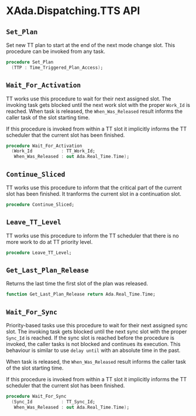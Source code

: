 # XAda.Dispatching.TTS API

## `Set_Plan`

Set new TT plan to start at the end of the next mode change slot. This procedure can be invoked from any task. 

```ada
procedure Set_Plan
  (TTP : Time_Triggered_Plan_Access);
```

## `Wait_For_Activation`

TT works use this procedure to wait for their next assigned slot. 
The invoking task gets blocked until the next work slot with the proper `Work_Id` is reached. 
When task is released, the `When_Was_Released` result informs the caller task of the slot starting time.

If this procedure is invoked from within a TT slot it implicitly informs the TT scheduler that the current slot has been finished. 

```ada
procedure Wait_For_Activation
  (Work_Id           : TT_Work_Id;
   When_Was_Released : out Ada.Real_Time.Time);
```

## `Continue_Sliced`

TT works use this procedure to inform that the critical part of the current slot has been finished. 
It tranforms the current slot in a continuation slot. 

```ada
procedure Continue_Sliced;
```

## `Leave_TT_Level`

TT works use this procedure to inform the TT scheduler that there is no more work to do at TT priority level.

```ada
procedure Leave_TT_Level;
```

## `Get_Last_Plan_Release`

Returns the last time the first slot of the plan was released. 

```ada
function Get_Last_Plan_Release return Ada.Real_Time.Time;
```

## `Wait_For_Sync`

Priority-based tasks use this procedure to wait for their next assigned sync slot.
The invoking task gets blocked until the next sync slot with the proper `Sync_Id` is reached. 
If the sync slot is reached before the procedure is invoked, the caller tasks is not blocked and continues its execution. This behaviour is similar to use `delay until` with an absolute time in the past. 

When task is released, the `When_Was_Released` result informs the caller task of the slot starting time. 


If this procedure is invoked from within a TT slot it implicitly informs the TT scheduler that the current slot has been finished. 

```ada
procedure Wait_For_Sync
  (Sync_Id           : TT_Sync_Id;
   When_Was_Released : out Ada.Real_Time.Time);
```
